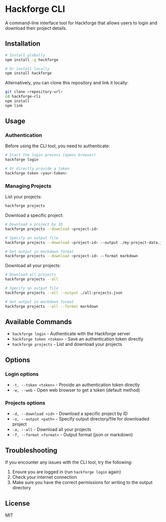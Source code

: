 # Hackforge CLI

A command-line interface tool for Hackforge that allows users to login and download their project details.

## Installation

```bash
# Install globally
npm install -g hackforge

# Or install locally
npm install hackforge
```

Alternatively, you can clone this repository and link it locally:

```bash
git clone <repository-url>
cd hackforge-cli
npm install
npm link
```

## Usage

### Authentication

Before using the CLI tool, you need to authenticate:

```bash
# Start the login process (opens browser)
hackforge login

# Or directly provide a token
hackforge token <your-token>
```

### Managing Projects

List your projects:

```bash
hackforge projects
```

Download a specific project:

```bash
# Download a project by ID
hackforge projects --download <project-id>

# Specify an output file
hackforge projects --download <project-id> --output ./my-project-data.json

# Get output in markdown format
hackforge projects --download <project-id> --format markdown
```

Download all your projects:

```bash
# Download all projects
hackforge projects --all

# Specify an output file
hackforge projects --all --output ./all-projects.json

# Get output in markdown format
hackforge projects --all --format markdown
```

## Available Commands

- `hackforge login` - Authenticate with the Hackforge server
- `hackforge token <token>` - Save an authentication token directly
- `hackforge projects` - List and download your projects

## Options

### Login options

- `-t, --token <token>` - Provide an authentication token directly
- `-w, --web` - Open web browser to get a token (default method)

### Projects options

- `-d, --download <id>` - Download a specific project by ID
- `-o, --output <path>` - Specify output directory/file for downloaded project
- `-a, --all` - Download all your projects
- `-f, --format <format>` - Output format (json or markdown)

## Troubleshooting

If you encounter any issues with the CLI tool, try the following:

1. Ensure you are logged in (run `hackforge login` again)
2. Check your internet connection
3. Make sure you have the correct permissions for writing to the output directory

## License

MIT 
